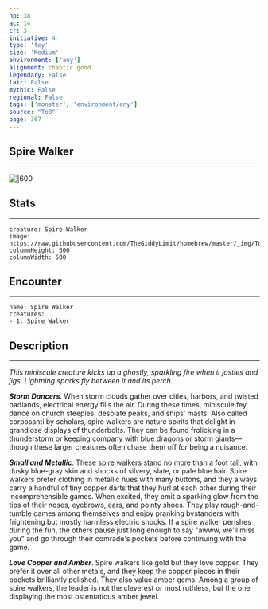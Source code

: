 ```yaml
---
hp: 38
ac: 14
cr: 3
initiative: 4
type: 'fey'    
size: 'Medium'
environment: ['any']
alignment: chaotic good
legendary: False
lair: False
mythic: False
regional: False
tags: ['monster', 'environment/any']
source: "ToB"
page: 367
---
```


## Spire Walker
---

![|600](https://raw.githubusercontent.com/TheGiddyLimit/homebrew/master/_img/ToB/Spire%20Walker.webp)

## Stats
---

```statblock
creature: Spire Walker
image: https://raw.githubusercontent.com/TheGiddyLimit/homebrew/master/_img/ToB/token/Spire%20Walker.png
columnHeight: 500
columnWidth: 500
```

## Encounter
---

```encounter-table
name: Spire Walker
creatures:
- 1: Spire Walker
```

## Description
---
_This miniscule creature kicks up a ghostly, sparkling fire when it jostles and jigs. Lightning sparks fly between it and its perch._

**_Storm Dancers_**. When storm clouds gather over cities, harbors, and twisted badlands, electrical energy fills the air. During these times, miniscule fey dance on church steeples, desolate peaks, and ships' masts.
Also called corposanti by scholars, spire walkers are nature spirits that delight in grandiose displays of thunderbolts. They can be found frolicking in a thunderstorm or keeping company with blue dragons or storm giants—though these larger creatures often chase them off for being a nuisance.

**_Small and Metallic_**. These spire walkers stand no more than a foot tall, with dusky blue-gray skin and shocks of silvery, slate, or pale blue hair. Spire walkers prefer clothing in metallic hues with many buttons, and they always carry a handful of tiny copper darts that they hurl at each other during their incomprehensible games. When excited, they emit a sparking glow from the tips of their noses, eyebrows, ears, and pointy shoes.
They play rough-and-tumble games among themselves and enjoy pranking bystanders with frightening but mostly harmless electric shocks. If a spire walker perishes during the fun, the others pause just long enough to say "awww, we'll miss you" and go through their comrade's pockets before continuing with the game.

**_Love Copper and Amber_**. Spire walkers like gold but they love copper. They prefer it over all other metals, and they keep the copper pieces in their pockets brilliantly polished. They also value amber gems. Among a group of spire walkers, the leader is not the cleverest or most ruthless, but the one displaying the most ostentatious amber jewel.






